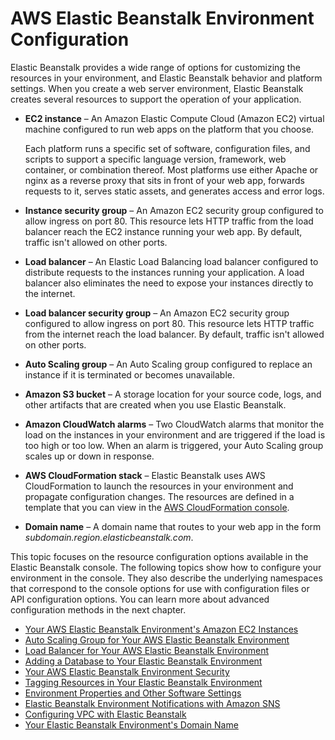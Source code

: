 # AWS Elastic Beanstalk Environment Configuration<a name="customize-containers"></a>

Elastic Beanstalk provides a wide range of options for customizing the resources in your environment, and Elastic Beanstalk behavior and platform settings\. When you create a web server environment, Elastic Beanstalk creates several resources to support the operation of your application\.

+ **EC2 instance** – An Amazon Elastic Compute Cloud \(Amazon EC2\) virtual machine configured to run web apps on the platform that you choose\.

  Each platform runs a specific set of software, configuration files, and scripts to support a specific language version, framework, web container, or combination thereof\. Most platforms use either Apache or nginx as a reverse proxy that sits in front of your web app, forwards requests to it, serves static assets, and generates access and error logs\.

+ **Instance security group** – An Amazon EC2 security group configured to allow ingress on port 80\. This resource lets HTTP traffic from the load balancer reach the EC2 instance running your web app\. By default, traffic isn't allowed on other ports\.

+ **Load balancer** – An Elastic Load Balancing load balancer configured to distribute requests to the instances running your application\. A load balancer also eliminates the need to expose your instances directly to the internet\.

+ **Load balancer security group** – An Amazon EC2 security group configured to allow ingress on port 80\. This resource lets HTTP traffic from the internet reach the load balancer\. By default, traffic isn't allowed on other ports\.

+ **Auto Scaling group** – An Auto Scaling group configured to replace an instance if it is terminated or becomes unavailable\.

+ **Amazon S3 bucket** – A storage location for your source code, logs, and other artifacts that are created when you use Elastic Beanstalk\.

+ **Amazon CloudWatch alarms** – Two CloudWatch alarms that monitor the load on the instances in your environment and are triggered if the load is too high or too low\. When an alarm is triggered, your Auto Scaling group scales up or down in response\.

+ **AWS CloudFormation stack** – Elastic Beanstalk uses AWS CloudFormation to launch the resources in your environment and propagate configuration changes\. The resources are defined in a template that you can view in the [AWS CloudFormation console](https://console.aws.amazon.com/cloudformation)\.

+ **Domain name** – A domain name that routes to your web app in the form **subdomain*\.*region*\.elasticbeanstalk\.com*\.

This topic focuses on the resource configuration options available in the Elastic Beanstalk console\. The following topics show how to configure your environment in the console\. They also describe the underlying namespaces that correspond to the console options for use with configuration files or API configuration options\. You can learn more about advanced configuration methods in the next chapter\. 


+ [Your AWS Elastic Beanstalk Environment's Amazon EC2 Instances](using-features.managing.ec2.md)
+ [Auto Scaling Group for Your AWS Elastic Beanstalk Environment](using-features.managing.as.md)
+ [Load Balancer for Your AWS Elastic Beanstalk Environment](using-features.managing.elb.md)
+ [Adding a Database to Your Elastic Beanstalk Environment](using-features.managing.db.md)
+ [Your AWS Elastic Beanstalk Environment Security](using-features.managing.security.md)
+ [Tagging Resources in Your Elastic Beanstalk Environment](using-features.tagging.md)
+ [Environment Properties and Other Software Settings](environments-cfg-softwaresettings.md)
+ [Elastic Beanstalk Environment Notifications with Amazon SNS](using-features.managing.sns.md)
+ [Configuring VPC with Elastic Beanstalk](using-features.managing.vpc.md)
+ [Your Elastic Beanstalk Environment's Domain Name](customdomains.md)